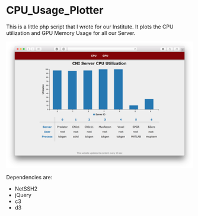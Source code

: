 # CPU_Usage_Plotter
This is a little php script that I wrote for our Institute. It plots the CPU utilization and GPU Memory Usage for all our Server.

![alt tag](https://raw.githubusercontent.com/cpoetter/CPU_Usage_Plotter/master/Screenshot.png)

Dependencies are:
- NetSSH2
- jQuery
- c3
- d3
